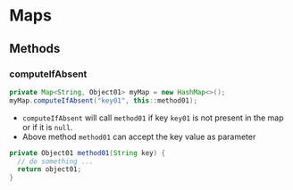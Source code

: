 # Maps

## Methods

### computeIfAbsent

```java
private Map<String, Object01> myMap = new HashMap<>();
myMap.computeIfAbsent("key01", this::method01);
```

* `computeIfAbsent` will call `method01` if key `key01` is not present in the map or if it is `null`.
* Above method `method01` can accept the key value as parameter

```java
private Object01 method01(String key) {
  // do something ...
  return object01;
}

```
